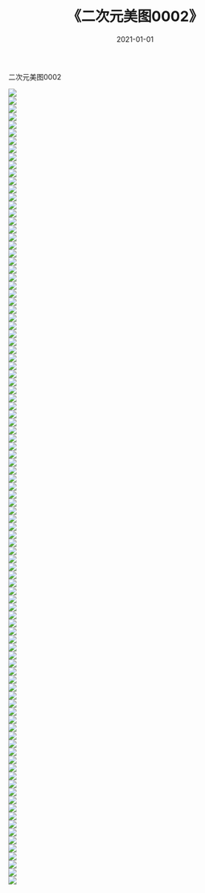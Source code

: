 ﻿---
layout: post
title:  《二次元美图0002》
date:   2021-01-01
img: http://imgx.orgx.ga/二次元/2021/二次元美图0002/000.jpg
categories: [美女, 清纯, 唯美]
---

二次元美图0002

 ![](http://imgx.orgx.ga/二次元/2021/二次元美图0002/001.jpg) <br>![](http://imgx.orgx.ga/二次元/2021/二次元美图0002/002.jpg) <br>![](http://imgx.orgx.ga/二次元/2021/二次元美图0002/003.jpg) <br>![](http://imgx.orgx.ga/二次元/2021/二次元美图0002/004.jpg) <br>![](http://imgx.orgx.ga/二次元/2021/二次元美图0002/005.jpg) <br>![](http://imgx.orgx.ga/二次元/2021/二次元美图0002/006.jpg) <br>![](http://imgx.orgx.ga/二次元/2021/二次元美图0002/007.jpg) <br>![](http://imgx.orgx.ga/二次元/2021/二次元美图0002/008.jpg) <br>![](http://imgx.orgx.ga/二次元/2021/二次元美图0002/009.jpg) <br>![](http://imgx.orgx.ga/二次元/2021/二次元美图0002/010.jpg) <br>![](http://imgx.orgx.ga/二次元/2021/二次元美图0002/011.jpg) <br>![](http://imgx.orgx.ga/二次元/2021/二次元美图0002/012.jpg) <br>![](http://imgx.orgx.ga/二次元/2021/二次元美图0002/013.jpg) <br>![](http://imgx.orgx.ga/二次元/2021/二次元美图0002/014.jpg) <br>![](http://imgx.orgx.ga/二次元/2021/二次元美图0002/015.jpg) <br>![](http://imgx.orgx.ga/二次元/2021/二次元美图0002/016.jpg) <br>![](http://imgx.orgx.ga/二次元/2021/二次元美图0002/017.jpg) <br>![](http://imgx.orgx.ga/二次元/2021/二次元美图0002/018.jpg) <br>![](http://imgx.orgx.ga/二次元/2021/二次元美图0002/019.jpg) <br>![](http://imgx.orgx.ga/二次元/2021/二次元美图0002/020.jpg) <br>![](http://imgx.orgx.ga/二次元/2021/二次元美图0002/021.jpg) <br>![](http://imgx.orgx.ga/二次元/2021/二次元美图0002/022.jpg) <br>![](http://imgx.orgx.ga/二次元/2021/二次元美图0002/023.jpg) <br>![](http://imgx.orgx.ga/二次元/2021/二次元美图0002/024.jpg) <br>![](http://imgx.orgx.ga/二次元/2021/二次元美图0002/025.jpg) <br>![](http://imgx.orgx.ga/二次元/2021/二次元美图0002/026.jpg) <br>![](http://imgx.orgx.ga/二次元/2021/二次元美图0002/027.jpg) <br>![](http://imgx.orgx.ga/二次元/2021/二次元美图0002/028.jpg) <br>![](http://imgx.orgx.ga/二次元/2021/二次元美图0002/029.jpg) <br>![](http://imgx.orgx.ga/二次元/2021/二次元美图0002/030.jpg) <br>![](http://imgx.orgx.ga/二次元/2021/二次元美图0002/031.jpg) <br>![](http://imgx.orgx.ga/二次元/2021/二次元美图0002/032.jpg) <br>![](http://imgx.orgx.ga/二次元/2021/二次元美图0002/033.jpg) <br>![](http://imgx.orgx.ga/二次元/2021/二次元美图0002/034.jpg) <br>![](http://imgx.orgx.ga/二次元/2021/二次元美图0002/035.jpg) <br>![](http://imgx.orgx.ga/二次元/2021/二次元美图0002/036.jpg) <br>![](http://imgx.orgx.ga/二次元/2021/二次元美图0002/037.jpg) <br>![](http://imgx.orgx.ga/二次元/2021/二次元美图0002/038.jpg) <br>![](http://imgx.orgx.ga/二次元/2021/二次元美图0002/039.jpg) <br>![](http://imgx.orgx.ga/二次元/2021/二次元美图0002/040.jpg) <br>![](http://imgx.orgx.ga/二次元/2021/二次元美图0002/041.jpg) <br>![](http://imgx.orgx.ga/二次元/2021/二次元美图0002/042.jpg) <br>![](http://imgx.orgx.ga/二次元/2021/二次元美图0002/043.jpg) <br>![](http://imgx.orgx.ga/二次元/2021/二次元美图0002/044.jpg) <br>![](http://imgx.orgx.ga/二次元/2021/二次元美图0002/045.jpg) <br>![](http://imgx.orgx.ga/二次元/2021/二次元美图0002/046.jpg) <br>![](http://imgx.orgx.ga/二次元/2021/二次元美图0002/047.jpg) <br>![](http://imgx.orgx.ga/二次元/2021/二次元美图0002/048.jpg) <br>![](http://imgx.orgx.ga/二次元/2021/二次元美图0002/049.jpg) <br>![](http://imgx.orgx.ga/二次元/2021/二次元美图0002/050.jpg) <br>![](http://imgx.orgx.ga/二次元/2021/二次元美图0002/051.jpg) <br>![](http://imgx.orgx.ga/二次元/2021/二次元美图0002/052.jpg) <br>![](http://imgx.orgx.ga/二次元/2021/二次元美图0002/053.jpg) <br>![](http://imgx.orgx.ga/二次元/2021/二次元美图0002/054.jpg) <br>![](http://imgx.orgx.ga/二次元/2021/二次元美图0002/055.jpg) <br>![](http://imgx.orgx.ga/二次元/2021/二次元美图0002/056.jpg) <br>![](http://imgx.orgx.ga/二次元/2021/二次元美图0002/057.jpg) <br>![](http://imgx.orgx.ga/二次元/2021/二次元美图0002/058.jpg) <br>![](http://imgx.orgx.ga/二次元/2021/二次元美图0002/059.jpg) <br>![](http://imgx.orgx.ga/二次元/2021/二次元美图0002/060.jpg) <br>![](http://imgx.orgx.ga/二次元/2021/二次元美图0002/061.jpg) <br>![](http://imgx.orgx.ga/二次元/2021/二次元美图0002/062.jpg) <br>![](http://imgx.orgx.ga/二次元/2021/二次元美图0002/063.jpg) <br>![](http://imgx.orgx.ga/二次元/2021/二次元美图0002/064.jpg) <br>![](http://imgx.orgx.ga/二次元/2021/二次元美图0002/065.jpg) <br>![](http://imgx.orgx.ga/二次元/2021/二次元美图0002/066.jpg) <br>![](http://imgx.orgx.ga/二次元/2021/二次元美图0002/067.jpg) <br>![](http://imgx.orgx.ga/二次元/2021/二次元美图0002/068.jpg) <br>![](http://imgx.orgx.ga/二次元/2021/二次元美图0002/069.jpg) <br>![](http://imgx.orgx.ga/二次元/2021/二次元美图0002/070.jpg) <br>![](http://imgx.orgx.ga/二次元/2021/二次元美图0002/071.jpg) <br>![](http://imgx.orgx.ga/二次元/2021/二次元美图0002/072.jpg) <br>![](http://imgx.orgx.ga/二次元/2021/二次元美图0002/073.jpg) <br>![](http://imgx.orgx.ga/二次元/2021/二次元美图0002/074.jpg) <br>![](http://imgx.orgx.ga/二次元/2021/二次元美图0002/075.jpg) <br>![](http://imgx.orgx.ga/二次元/2021/二次元美图0002/076.jpg) <br>![](http://imgx.orgx.ga/二次元/2021/二次元美图0002/077.jpg) <br>![](http://imgx.orgx.ga/二次元/2021/二次元美图0002/078.jpg) <br>![](http://imgx.orgx.ga/二次元/2021/二次元美图0002/079.jpg) <br>![](http://imgx.orgx.ga/二次元/2021/二次元美图0002/080.jpg) <br>![](http://imgx.orgx.ga/二次元/2021/二次元美图0002/081.jpg) <br>![](http://imgx.orgx.ga/二次元/2021/二次元美图0002/082.jpg) <br>![](http://imgx.orgx.ga/二次元/2021/二次元美图0002/083.jpg) <br>![](http://imgx.orgx.ga/二次元/2021/二次元美图0002/084.jpg) <br>![](http://imgx.orgx.ga/二次元/2021/二次元美图0002/085.jpg) <br>![](http://imgx.orgx.ga/二次元/2021/二次元美图0002/086.jpg) <br>![](http://imgx.orgx.ga/二次元/2021/二次元美图0002/087.jpg) <br>![](http://imgx.orgx.ga/二次元/2021/二次元美图0002/088.jpg) <br>![](http://imgx.orgx.ga/二次元/2021/二次元美图0002/089.jpg) <br>![](http://imgx.orgx.ga/二次元/2021/二次元美图0002/090.jpg) <br>![](http://imgx.orgx.ga/二次元/2021/二次元美图0002/091.jpg) <br>![](http://imgx.orgx.ga/二次元/2021/二次元美图0002/092.jpg) <br>![](http://imgx.orgx.ga/二次元/2021/二次元美图0002/093.jpg) <br>![](http://imgx.orgx.ga/二次元/2021/二次元美图0002/094.jpg) <br>![](http://imgx.orgx.ga/二次元/2021/二次元美图0002/095.jpg) <br>![](http://imgx.orgx.ga/二次元/2021/二次元美图0002/096.jpg) <br>![](http://imgx.orgx.ga/二次元/2021/二次元美图0002/097.jpg) <br>![](http://imgx.orgx.ga/二次元/2021/二次元美图0002/098.jpg) <br>![](http://imgx.orgx.ga/二次元/2021/二次元美图0002/099.jpg) <br>